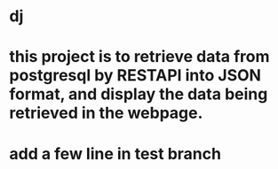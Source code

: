 # dj
# this project is to retrieve data from postgresql by RESTAPI into JSON format, and display the data being retrieved in the webpage.
# add a few line in test branch
